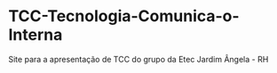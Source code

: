 # TCC-Tecnologia-Comunica-o-Interna
Site para a apresentação de TCC do grupo da Etec Jardim Ângela - RH
